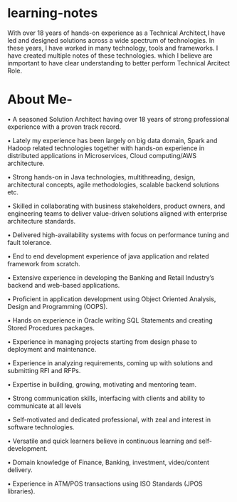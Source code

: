 # learning-notes

With over 18 years of hands-on experience as a Technical Architect,I have led and designed solutions across a wide spectrum of technologies. 
In these years, I have worked in many technology, tools and frameworks.
I have created multiple notes of these technologies. which I believe are inmportant to have clear understanding to better perform Technical Arcitect Role.

# About Me-
•	A seasoned Solution Architect having over 18 years of strong professional experience with a proven track record.

•	Lately my experience has been largely on big data domain, Spark and Hadoop related technologies together with hands-on experience in distributed applications in Microservices, Cloud computing/AWS architecture.

•	Strong hands-on in Java technologies, multithreading, design, architectural concepts, agile methodologies, scalable backend solutions etc.

•	Skilled in collaborating with business stakeholders, product owners, and engineering teams to deliver value-driven solutions aligned with enterprise architecture standards.

•	Delivered high-availability systems with focus on performance tuning and fault tolerance.

•	End to end development experience of java application and related framework from scratch.

•	Extensive experience in developing the Banking and Retail Industry’s backend and web-based applications.

•	Proficient in application development using Object Oriented Analysis, Design and Programming (OOPS).

•	Hands on experience in Oracle writing SQL Statements and creating Stored Procedures packages.

•	Experience in managing projects starting from design phase to deployment and maintenance.

•	Experience in analyzing requirements, coming up with solutions and submitting RFI and RFPs.

•	Expertise in building, growing, motivating and mentoring team.

•	Strong communication skills, interfacing with clients and ability to communicate at all levels

•	Self-motivated and dedicated professional, with zeal and interest in software technologies.

•	Versatile and quick learners believe in continuous learning and self-development.

•	Domain knowledge of Finance, Banking, investment, video/content delivery.

•	Experience in ATM/POS transactions using ISO Standards (JPOS libraries).

